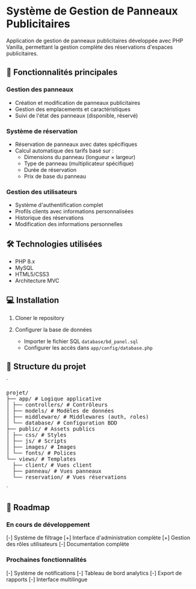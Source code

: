 # Système de Gestion de Panneaux Publicitaires
Application de gestion de panneaux publicitaires développée avec PHP Vanilla, permettant la gestion complète des réservations d'espaces publicitaires.

## 🎯 Fonctionnalités principales
### Gestion des panneaux
- Création et modification de panneaux publicitaires
- Gestion des emplacements et caractéristiques
- Suivi de l'état des panneaux (disponible, réservé)

### Système de réservation
- Réservation de panneaux avec dates spécifiques
- Calcul automatique des tarifs basé sur :
  - Dimensions du panneau (longueur × largeur)
  - Type de panneau (multiplicateur spécifique)
  - Durée de réservation
  - Prix de base du panneau

### Gestion des utilisateurs
- Système d'authentification complet
- Profils clients avec informations personnalisées
- Historique des réservations
- Modification des informations personnelles

## 🛠 Technologies utilisées
- PHP 8.x
- MySQL
- HTML5/CSS3
- Architecture MVC

## 💻 Installation
1. Cloner le repository

2. Configurer la base de données
    - Importer le fichier SQL `database/bd_panel.sql`
    - Configurer les accès dans `app/config/database.php`

## 📁 Structure du projet
`
<pre>
projet/
├── app/ # Logique applicative
│ ├── controllers/ # Contrôleurs
│ ├── models/ # Modèles de données
│ ├── middleware/ # Middlewares (auth, roles)
│ └── database/ # Configuration BDD
├── public/ # Assets publics
│ ├── css/ # Styles
│ ├── js/ # Scripts
│ ├── images/ # Images
│ └── fonts/ # Polices
└── views/ # Templates
  ├── client/ # Vues client
  ├── panneau/ # Vues panneaux
  └── reservation/ # Vues réservations
</pre>
`

## 🚀 Roadmap
### En cours de développement
[-] Système de filtrage
[+] Interface d'administration complète
[+] Gestion des rôles utilisateurs
[-] Documentation complète

### Prochaines fonctionnalités
[-] Système de notifications
[-] Tableau de bord analytics
[-] Export de rapports
[-] Interface multilingue
